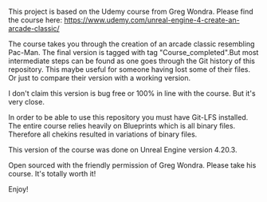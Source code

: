 This project is based on the Udemy course from Greg Wondra. Please find the course here: 
https://www.udemy.com/unreal-engine-4-create-an-arcade-classic/

The course takes you through the creation of an arcade classic resembling Pac-Man. The final version is tagged with tag "Course_completed".But most intermediate steps can be found as one goes through the Git history of this repository. This maybe useful for someone having lost some of their files. Or just to compare their version with a working version.

I don't claim this version is bug free or 100% in line with the course. But it's very close.

In order to be able to use this repository you must have Git-LFS installed. The entire course relies heavily on Blueprints which is all binary files. Therefore all chekins resulted in variations of binary files.

This version of the course was done on Unreal Engine version 4.20.3.

Open sourced with the friendly permission of Greg Wondra. Please take his course. It's totally worth it!

Enjoy!
